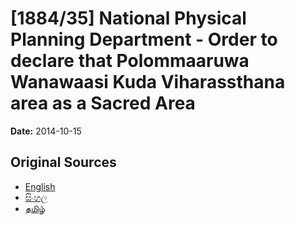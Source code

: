 # [1884/35] National Physical Planning Department - Order to declare that Polommaaruwa Wanawaasi Kuda Viharassthana area as a Sacred Area

**Date:** 2014-10-15

## Original Sources

- [English](https://documents.gov.lk/view/extra-gazettes/2014/10/1884-35_E.pdf)
- [සිංහල](https://documents.gov.lk/view/extra-gazettes/2014/10/1884-35_S.pdf)
- [தமிழ்](https://documents.gov.lk/view/extra-gazettes/2014/10/1884-35_T.pdf)
